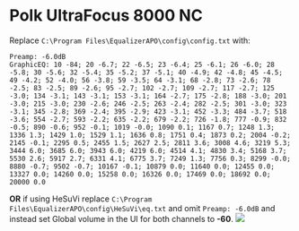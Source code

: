 # Polk UltraFocus 8000 NC
Replace `C:\Program Files\EqualizerAPO\config\config.txt` with:
```
Preamp: -6.0dB
GraphicEQ: 10 -84; 20 -6.7; 22 -6.5; 23 -6.4; 25 -6.1; 26 -6.0; 28 -5.8; 30 -5.6; 32 -5.4; 35 -5.2; 37 -5.1; 40 -4.9; 42 -4.8; 45 -4.5; 49 -4.2; 52 -4.0; 56 -3.8; 59 -3.5; 64 -3.1; 68 -2.8; 73 -2.6; 78 -2.5; 83 -2.5; 89 -2.6; 95 -2.7; 102 -2.7; 109 -2.7; 117 -2.7; 125 -3.0; 134 -3.1; 143 -3.1; 153 -3.1; 164 -2.7; 175 -2.8; 188 -3.0; 201 -3.0; 215 -3.0; 230 -2.6; 246 -2.5; 263 -2.4; 282 -2.5; 301 -3.0; 323 -3.1; 345 -2.8; 369 -2.4; 395 -2.9; 423 -3.1; 452 -3.3; 484 -3.7; 518 -3.6; 554 -2.7; 593 -2.2; 635 -2.2; 679 -2.2; 726 -1.8; 777 -0.9; 832 -0.5; 890 -0.6; 952 -0.1; 1019 -0.0; 1090 0.1; 1167 0.7; 1248 1.3; 1336 1.3; 1429 1.0; 1529 1.1; 1636 0.8; 1751 0.4; 1873 0.2; 2004 -0.2; 2145 -0.1; 2295 0.5; 2455 1.5; 2627 2.5; 2811 3.6; 3008 4.6; 3219 5.3; 3444 6.0; 3685 6.0; 3943 6.0; 4219 6.0; 4514 4.1; 4830 3.4; 5168 3.7; 5530 2.6; 5917 2.7; 6331 4.1; 6775 3.7; 7249 1.3; 7756 0.3; 8299 -0.0; 8880 -0.7; 9502 -0.7; 10167 -0.1; 10879 0.0; 11640 0.0; 12455 0.0; 13327 0.0; 14260 0.0; 15258 0.0; 16326 0.0; 17469 0.0; 18692 0.0; 20000 0.0
```
**OR** if using HeSuVi replace `C:\Program Files\EqualizerAPO\config\HeSuVi\eq.txt` and omit `Preamp: -6.0dB` and instead set Global volume in the UI for both channels to **-60**.
![](https://raw.githubusercontent.com/jaakkopasanen/AutoEq/master/results/Innerfidelity%202017/headphoncecom/onear/Polk%20UltraFocus%208000%20NC/Polk%20UltraFocus%208000%20NC.png)